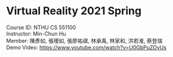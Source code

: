 # Virtual Reality 2021 Spring
Course ID: NTHU CS 551100  
Instructor: Min-Chun Hu  
Member: 陳彥如, 張璦如, 張廖祐祺, 林承禹, 林家和, 洪若淮, 蔡登瑞  
Demo Video: https://www.youtube.com/watch?v=U0GbPuZOvUs
